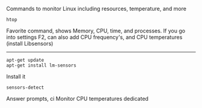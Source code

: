 Commands to monitor Linux including resources, temperature, and more

```
htop
```
Favorite command, shows Memory, CPU, time, and processes. If you go into settings F2, can also add CPU frequency's, and CPU temperatures (install Libsensors)

-------

```
apt-get update 
apt-get install lm-sensors
```
Install it
```
sensors-detect
```
Answer prompts, ci
Monitor CPU temperatures dedicated